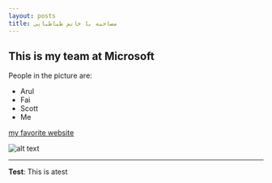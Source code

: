 ```yaml
---
layout: posts
title: مصاحبه با خانم طباطبایی
---
```


## This is my team at Microsoft
People in the picture are:
- Arul
- Fai
- Scott
- Me

[my favorite website](http://www.google.com)



![alt text](../assets/images/grouppic.jpg "Team Picture")

---
**Test**: This is atest
